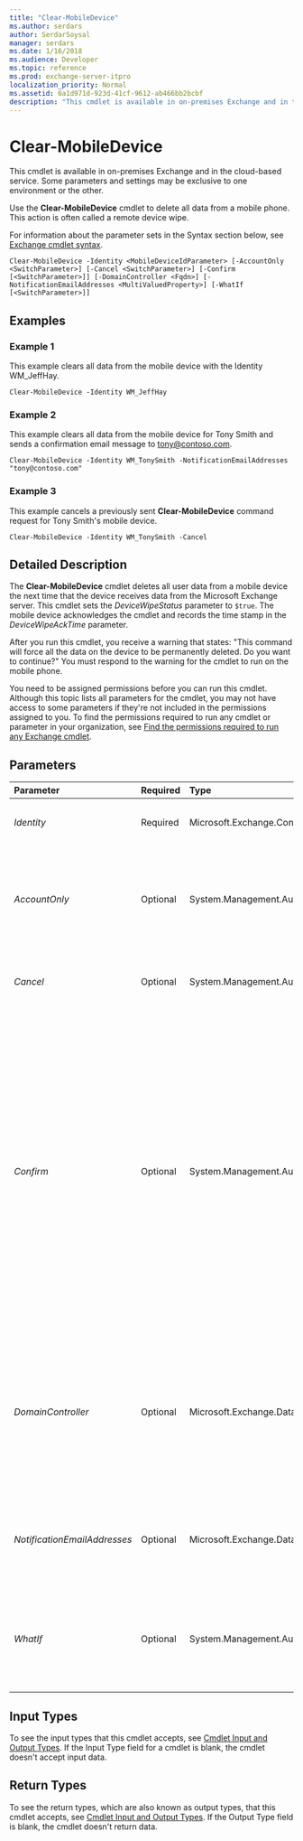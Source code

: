 ```yaml
---
title: "Clear-MobileDevice"
ms.author: serdars
author: SerdarSoysal
manager: serdars
ms.date: 1/16/2018
ms.audience: Developer
ms.topic: reference
ms.prod: exchange-server-itpro
localization_priority: Normal
ms.assetid: 6a1d971d-923d-41cf-9612-ab466bb2bcbf
description: "This cmdlet is available in on-premises Exchange and in the cloud-based service. Some parameters and settings may be exclusive to one environment or the other."
---
```


# Clear-MobileDevice

This cmdlet is available in on-premises Exchange and in the cloud-based service. Some parameters and settings may be exclusive to one environment or the other. 
  
Use the **Clear-MobileDevice** cmdlet to delete all data from a mobile phone. This action is often called a remote device wipe.
  
For information about the parameter sets in the Syntax section below, see [Exchange cmdlet syntax](https://technet.microsoft.com/library/bb123552.aspx). 
  
```
Clear-MobileDevice -Identity <MobileDeviceIdParameter> [-AccountOnly <SwitchParameter>] [-Cancel <SwitchParameter>] [-Confirm [<SwitchParameter>]] [-DomainController <Fqdn>] [-NotificationEmailAddresses <MultiValuedProperty>] [-WhatIf [<SwitchParameter>]]

```

## Examples
<a name="Examples"> </a>

### Example 1

This example clears all data from the mobile device with the Identity WM_JeffHay.
  
```
Clear-MobileDevice -Identity WM_JeffHay
```

### Example 2

This example clears all data from the mobile device for Tony Smith and sends a confirmation email message to tony@contoso.com.
  
```
Clear-MobileDevice -Identity WM_TonySmith -NotificationEmailAddresses "tony@contoso.com"
```

### Example 3

This example cancels a previously sent **Clear-MobileDevice** command request for Tony Smith's mobile device.
  
```
Clear-MobileDevice -Identity WM_TonySmith -Cancel
```

## Detailed Description
<a name="DetailedDescription"> </a>

The **Clear-MobileDevice** cmdlet deletes all user data from a mobile device the next time that the device receives data from the Microsoft Exchange server. This cmdlet sets the _DeviceWipeStatus_ parameter to `$true`. The mobile device acknowledges the cmdlet and records the time stamp in the _DeviceWipeAckTime_ parameter.
  
After you run this cmdlet, you receive a warning that states: "This command will force all the data on the device to be permanently deleted. Do you want to continue?" You must respond to the warning for the cmdlet to run on the mobile phone.
  
You need to be assigned permissions before you can run this cmdlet. Although this topic lists all parameters for the cmdlet, you may not have access to some parameters if they're not included in the permissions assigned to you. To find the permissions required to run any cmdlet or parameter in your organization, see [Find the permissions required to run any Exchange cmdlet](https://technet.microsoft.com/library/mt432940.aspx).
  
## Parameters
<a name="DetailedDescription"> </a>

|**Parameter**|**Required**|**Type**|**Description**|
|:-----|:-----|:-----|:-----|
| _Identity_ <br/> |Required  <br/> |Microsoft.Exchange.Configuration.Tasks.MobileDeviceIdParameter  <br/> |The _Identity_ parameter specifies the identity of the device that you want to reset. <br/> |
| _AccountOnly_ <br/> |Optional  <br/> |System.Management.Automation.SwitchParameter  <br/> |The _AccountOnly_ switch specifies whether to perform an account-only remote device wipe where only Exchange mailbox data is removed from the device. You don't need to specify a value with this switch. <br/> |
| _Cancel_ <br/> |Optional  <br/> |System.Management.Automation.SwitchParameter  <br/> |The _Cancel_switchcancels a pending remote device wipe request. You don't need to specify a value with this switch.  <br/> |
| _Confirm_ <br/> |Optional  <br/> |System.Management.Automation.SwitchParameter  <br/> | The _Confirm_ switch specifies whether to show or hide the confirmation prompt. How this switch affects the cmdlet depends on if the cmdlet requires confirmation before proceeding. <br/>  Destructive cmdlets (for example, **Remove-\*** cmdlets) have a built-in pause that forces you to acknowledge the command before proceeding. For these cmdlets, you can skip the confirmation prompt by using this exact syntax: `-Confirm:$false`.  <br/>  Most other cmdlets (for example, **New-\*** and **Set-\*** cmdlets) don't have a built-in pause. For these cmdlets, specifying the _Confirm_ switch without a value introduces a pause that forces you acknowledge the command before proceeding. <br/> |
| _DomainController_ <br/> |Optional  <br/> |Microsoft.Exchange.Data.Fqdn  <br/> |This parameter is available only in on-premises Exchange.  <br/> The _DomainController_ parameter specifies the domain controller that's used by this cmdlet to read data from or write data to Active Directory. You identify the domain controller by its fully qualified domain name (FQDN). For example, `dc01.contoso.com`.  <br/> |
| _NotificationEmailAddresses_ <br/> |Optional  <br/> |Microsoft.Exchange.Data.MultiValuedProperty  <br/> |The _NotificationEmailAddresses_ parameter specifies the notification email address for the remote device wipe confirmation. You can specify multiple values separated by commas. <br/> |
| _WhatIf_ <br/> |Optional  <br/> |System.Management.Automation.SwitchParameter  <br/> |The _WhatIf_ switch simulates the actions of the command. You can use this switch to view the changes that would occur without actually applying those changes. You don't need to specify a value with this switch. <br/> |
   
## Input Types
<a name="InputTypes"> </a>

To see the input types that this cmdlet accepts, see [Cmdlet Input and Output Types](http://go.microsoft.com/fwlink/p/?linkId=616387). If the Input Type field for a cmdlet is blank, the cmdlet doesn't accept input data. 
  
## Return Types
<a name="ReturnTypes"> </a>

To see the return types, which are also known as output types, that this cmdlet accepts, see [Cmdlet Input and Output Types](http://go.microsoft.com/fwlink/p/?linkId=616387). If the Output Type field is blank, the cmdlet doesn't return data. 
  


